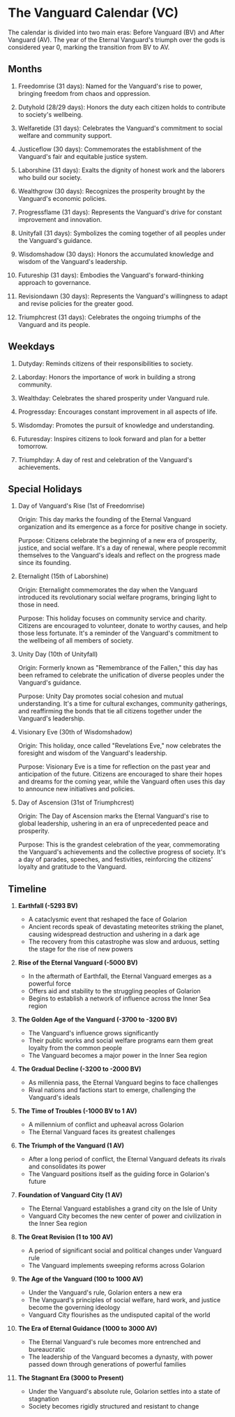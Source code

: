 # The Vanguard Calendar (VC)
The calendar is divided into two main eras: Before Vanguard (BV) and After Vanguard (AV). The year of the Eternal Vanguard's triumph over the gods is considered year 0, marking the transition from BV to AV.

## Months

1. Freedomrise (31 days): Named for the Vanguard's rise to power, bringing freedom from chaos and oppression.

2. Dutyhold (28/29 days): Honors the duty each citizen holds to contribute to society's wellbeing.

3. Welfaretide (31 days): Celebrates the Vanguard's commitment to social welfare and community support.

4. Justiceflow (30 days): Commemorates the establishment of the Vanguard's fair and equitable justice system.

5. Laborshine (31 days): Exalts the dignity of honest work and the laborers who build our society.

6. Wealthgrow (30 days): Recognizes the prosperity brought by the Vanguard's economic policies.

7. Progressflame (31 days): Represents the Vanguard's drive for constant improvement and innovation.

8. Unityfall (31 days): Symbolizes the coming together of all peoples under the Vanguard's guidance.

9. Wisdomshadow (30 days): Honors the accumulated knowledge and wisdom of the Vanguard's leadership.

10. Futureship (31 days): Embodies the Vanguard's forward-thinking approach to governance.

11. Revisiondawn (30 days): Represents the Vanguard's willingness to adapt and revise policies for the greater good.

12. Triumphcrest (31 days): Celebrates the ongoing triumphs of the Vanguard and its people.

## Weekdays

1. Dutyday: Reminds citizens of their responsibilities to society.

2. Laborday: Honors the importance of work in building a strong community.

3. Wealthday: Celebrates the shared prosperity under Vanguard rule.

4. Progressday: Encourages constant improvement in all aspects of life.

5. Wisdomday: Promotes the pursuit of knowledge and understanding.

6. Futuresday: Inspires citizens to look forward and plan for a better tomorrow.

7. Triumphday: A day of rest and celebration of the Vanguard's achievements.

## Special Holidays

1. Day of Vanguard's Rise (1st of Freedomrise)

    Origin: This day marks the founding of the Eternal Vanguard organization and its emergence as a force for positive change in society.

    Purpose: Citizens celebrate the beginning of a new era of prosperity, justice, and social welfare. It's a day of renewal, where people recommit themselves to the Vanguard's ideals and reflect on the progress made since its founding.

2. Eternalight (15th of Laborshine)

    Origin: Eternalight commemorates the day when the Vanguard introduced its revolutionary social welfare programs, bringing light to those in need.

    Purpose: This holiday focuses on community service and charity. Citizens are encouraged to volunteer, donate to worthy causes, and help those less fortunate. It's a reminder of the Vanguard's commitment to the wellbeing of all members of society.

3. Unity Day (10th of Unityfall)

    Origin: Formerly known as "Remembrance of the Fallen," this day has been reframed to celebrate the unification of diverse peoples under the Vanguard's guidance.

    Purpose: Unity Day promotes social cohesion and mutual understanding. It's a time for cultural exchanges, community gatherings, and reaffirming the bonds that tie all citizens together under the Vanguard's leadership.

4. Visionary Eve (30th of Wisdomshadow)

    Origin: This holiday, once called "Revelations Eve," now celebrates the foresight and wisdom of the Vanguard's leadership.

    Purpose: Visionary Eve is a time for reflection on the past year and anticipation of the future. Citizens are encouraged to share their hopes and dreams for the coming year, while the Vanguard often uses this day to announce new initiatives and policies.

5. Day of Ascension (31st of Triumphcrest)

    Origin: The Day of Ascension marks the Eternal Vanguard's rise to global leadership, ushering in an era of unprecedented peace and prosperity.

    Purpose: This is the grandest celebration of the year, commemorating the Vanguard's achievements and the collective progress of society. It's a day of parades, speeches, and festivities, reinforcing the citizens' loyalty and gratitude to the Vanguard.

## Timeline

1. **Earthfall (-5293 BV)**
   - A cataclysmic event that reshaped the face of Golarion
   - Ancient records speak of devastating meteorites striking the planet, causing widespread destruction and ushering in a dark age
   - The recovery from this catastrophe was slow and arduous, setting the stage for the rise of new powers

2. **Rise of the Eternal Vanguard (-5000 BV)**
   - In the aftermath of Earthfall, the Eternal Vanguard emerges as a powerful force
   - Offers aid and stability to the struggling peoples of Golarion
   - Begins to establish a network of influence across the Inner Sea region

3. **The Golden Age of the Vanguard (-3700 to -3200 BV)**
   - The Vanguard's influence grows significantly
   - Their public works and social welfare programs earn them great loyalty from the common people
   - The Vanguard becomes a major power in the Inner Sea region

4. **The Gradual Decline (-3200 to -2000 BV)**
   - As millennia pass, the Eternal Vanguard begins to face challenges
   - Rival nations and factions start to emerge, challenging the Vanguard's ideals

5. **The Time of Troubles (-1000 BV to 1 AV)**
   - A millennium of conflict and upheaval across Golarion
   - The Eternal Vanguard faces its greatest challenges

6. **The Triumph of the Vanguard (1 AV)**
   - After a long period of conflict, the Eternal Vanguard defeats its rivals and consolidates its power
   - The Vanguard positions itself as the guiding force in Golarion's future

7. **Foundation of Vanguard City (1 AV)**
   - The Eternal Vanguard establishes a grand city on the Isle of Unity
   - Vanguard City becomes the new center of power and civilization in the Inner Sea region

8. **The Great Revision (1 to 100 AV)**
   - A period of significant social and political changes under Vanguard rule
   - The Vanguard implements sweeping reforms across Golarion

9. **The Age of the Vanguard (100 to 1000 AV)**
   - Under the Vanguard's rule, Golarion enters a new era
   - The Vanguard's principles of social welfare, hard work, and justice become the governing ideology
   - Vanguard City flourishes as the undisputed capital of the world

10. **The Era of Eternal Guidance (1000 to 3000 AV)**
    - The Eternal Vanguard's rule becomes more entrenched and bureaucratic
    - The leadership of the Vanguard becomes a dynasty, with power passed down through generations of powerful families

11. **The Stagnant Era (3000 to Present)**
    - Under the Vanguard's absolute rule, Golarion settles into a state of stagnation
    - Society becomes rigidly structured and resistant to change
